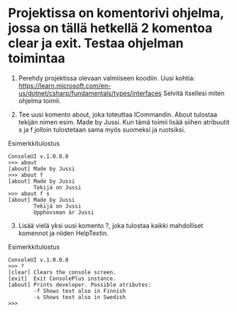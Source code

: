 # Projektissa on komentorivi ohjelma, jossa on tällä hetkellä 2 komentoa clear ja exit. Testaa ohjelman toimintaa

1. Perehdy projektissa olevaan valmiiseen koodiin. Uusi kohtia:
	https://learn.microsoft.com/en-us/dotnet/csharp/fundamentals/types/interfaces
Selvitä itsellesi miten ohjelma toimii.
	

2. Tee uusi komento about, joka toteuttaa ICommandin.  About tulostaa tekijän nimen esim. Made by Jussi. Kun tämä toimii lisää siihen atribuutit s ja f jolloin tulostetaan sama myös suomeksi ja ruotsiksi.

Esimerkkitulostus
```
ConsoleUI v.1.0.0.0
>>> about
[about] Made by Jussi
>>> about f
[about] Made by Jussi
        Tekijä on Jussi
>>> about f s
[about] Made by Jussi
        Tekijä on Jussi
        Upphovsman är Jussi
```
3. Lisää vielä yksi uusi komento ?, joka tulostaa kaikki mahdolliset komennot ja niiden HelpTextin.

Esimerkkitulostus
```
ConsoleUI v.1.0.0.0
>>> ?
[clear]	Clears the console screen.
[exit]	Exit ConsolePlus instance.
[about]	Prints developer. Possible atributes:
		-f Shows text also in Finnish
		-s Shows text also in Swedish
>>>
```
